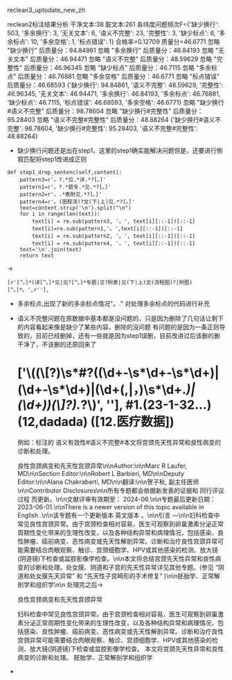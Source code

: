 reclean3_uptodate_new_zh

reclean2标注结果分析
干净文本:38 脏文本:261
各纬度问题频次F={'缺少换行': 503, '多余换行': 3, '无关文本': 6, '语义不完整': 23, '完整性': 3, '缺少标点': 6, '多余标点': 10, '多余空格': 1, '标点错误': 1}
合格率=0.12709
质量分=46.6771
忽略 "缺少换行" 后质量分：94.84861
忽略 "多余换行" 后质量分：46.84193
忽略 "无关文本" 后质量分：46.94471
忽略 "语义不完整" 后质量分：48.59629
忽略 "完整性" 后质量分：46.96345
忽略 "缺少标点" 后质量分：46.7115
忽略 "多余标点" 后质量分：46.76881
忽略 "多余空格" 后质量分：46.6771
忽略 "标点错误" 后质量分：46.68593
{'缺少换行': 94.84861, '语义不完整': 48.59629, '完整性': 46.96345, '无关文本': 46.94471, '多余换行': 46.84193, '多余标点': 46.76881, '缺少标点': 46.7115, '标点错误': 46.68593, '多余空格': 46.6771}
忽略 "缺少换行#语义不完整" 后质量分：98.78604
忽略 "缺少换行#完整性" 后质量分：95.28403
忽略 "语义不完整#完整性" 后质量分：48.88264
{'缺少换行#语义不完整': 98.78604, '缺少换行#完整性': 95.28403, '语义不完整#完整性': 48.88264}

- 缺少换行问题还是出在step1，这里的step1确实能解决问题但是，还要进行倒叙匹配将step1改进成正则

```
def step1_drop_sentenc(self,content):
    pattern3=r'。?.*见.*详.*?[。]'
    pattern1=r'。?.*题专.*见.*?[。]'
    pattern2=r'。.*表附见.*?[。]'
    pattern4=r'。(图程流)?文(下|上)见.*?[。]'
    text=content.strip('\n').split("\n")
    for i in range(len(text)):
        text[i] = re.sub(pattern3, '。', text[i][::-1])[::-1]
        text[i]=re.sub(pattern1,'。',text[i][::-1])[::-1]
        text[i] = re.sub(pattern2, '。', text[i][::-1])[::-1]
        text[i] = re.sub(pattern4, '。', text[i][::-1])[::-1]
    text='\n'.join(text)
    return text
```

->

```
[r'[^。]*(详[^。]*见|见?[^。]*专题|见?附表|见(下|上)文(流程图)?|附图)[^。]*。',r''],
```



- 多余标点,出现了新的多余标点情况"。." 对处理多余标点的代码进行补充

- 语义不完整问题在原数据中基本都是没问题的，只是因为删除了几句话让剩下的内容看起来像是缺少了某些内容，删除的没问题
  有问题的是因为一条正则导致的，目前已经删掉，还有一些就是因为step1误删，目前改进过后该删的删干净了，不该删的还原回来了
  # ['\\((\\[?)\\s*#?((\\d+-\\s*\\d+-\\s*\\d+)|(\\d+-\\s*\\d+)|(\\d+(,|，)\\s*\\d+.*)|(\\d+))(\\]?).*?\\)', ''], #1.(23-1-32...) (12,dadada) ([12.医疗数据])

  例如：标注的  语义有效性#语义不完整#本文将宫颈先天性异常和良性病变的诊断和处理。

  良性宫颈病变和先天性宫颈异常\n\nAuthor:\n\nMarc R Laufer, MD\n\nSection Editor:\n\nRobert L Barbieri, MD\n\nDeputy Editor:\n\nAlana Chakrabarti, MD\n\n翻译:\n\n贺子秋, 副主任医师\n\nContributor Disclosures\n\n所有专题都会依据新发表的证据和 同行评议过程 而更新。\n\n文献评审有效期至： 2024-06.\n\n专题最后更新日期： 2023-06-01.\n\nThere is a newer version of this topic available in English .\n\n该专题有一个更新版本 英文版本 。\n\n引言 —\n\n妇科检查中常见良性宫颈异常。由于宫颈检查相对容易，医生可观察到卵巢激素分泌正常周期性变化带来的生理性改变，以及各种结构异常和病理情况，包括感染、良性肿瘤、癌前病变、恶性病变或先天性解剖异常。诊断和治疗良性宫颈异常可能需要结合肉眼观察、触诊、宫颈细胞学、HPV或其他感染的检测、放大镜(阴道镜)下检查或盆腔影像学检查。\n\n本文将总结宫颈先天性异常和良性病变的诊断和处理。处女膜、阴道和子宫的先天性异常详见其他专题。(参见 “阴道和处女膜先天异常” 和 “先天性子宫畸形的手术修复” )\n\n胚胎学、正常解剖学和组织学\n\n
  处理完之后->

  良性宫颈病变和先天性宫颈异常

  妇科检查中常见良性宫颈异常。由于宫颈检查相对容易，医生可观察到卵巢激素分泌正常周期性变化带来的生理性改变，以及各种结构异常和病理情况，包括感染、良性肿瘤、癌前病变、恶性病变或先天性解剖异常。诊断和治疗良性宫颈异常可能需要结合肉眼观察、触诊、宫颈细胞学、HPV或其他感染的检测、放大镜(阴道镜)下检查或盆腔影像学检查。
  本文将宫颈先天性异常和良性病变的诊断和处理。
  胚胎学、正常解剖学和组织学

- 